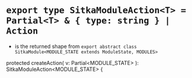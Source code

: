 # `export type SitkaModuleAction<T> = Partial<T> & { type: string } | Action`

- is the returned shape from `export abstract class SitkaModule<MODULE_STATE extends ModuleState, MODULES>`

protected createAction(
		v: Partial<MODULE_STATE>
	): SitkaModuleAction<MODULE_STATE> {
